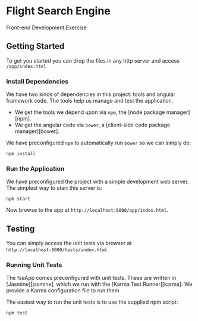 # Flight Search Engine

Front-end Development Exercise

## Getting Started

To get you started you can drop the files in any http server and access `/app/index.html`

### Install Dependencies

We have two kinds of dependencies in this project: tools and angular framework code. The tools help
us manage and test the application.

* We get the tools we depend upon via `npm`, the [node package manager][npm].
* We get the angular code via `bower`, a [client-side code package manager][bower].

We have preconfigured `npm` to automatically run `bower` so we can simply do:

```
npm install
```

### Run the Application

We have preconfigured the project with a simple development web server.  The simplest way to start
this server is:

```
npm start
```

Now browse to the app at `http://localhost:8000/app/index.html`.

## Testing

You can simply access the unit tests via browser at `http://localhost:8000/tests/index.html`.

### Running Unit Tests

The fseApp comes preconfigured with unit tests. These are written in
[Jasmine][jasmine], which we run with the [Karma Test Runner][karma]. We provide a Karma
configuration file to run them.

The easiest way to run the unit tests is to use the supplied npm script:

```
npm test
```
